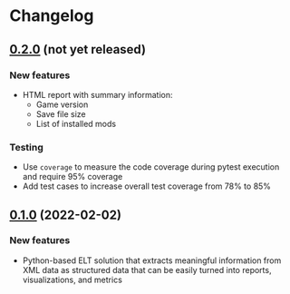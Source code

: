 # Changelog

## [0.2.0](https://github.com/stone-tech-inc/rimhistory/tree/0.2.0) (not yet released)

### New features
* HTML report with summary information:
    * Game version
    * Save file size
    * List of installed mods

### Testing
* Use `coverage` to measure the code coverage during pytest execution and require 95% coverage
* Add test cases to increase overall test coverage from 78% to 85%

## [0.1.0](https://github.com/stone-tech-inc/rimhistory/tree/0.1.0) (2022-02-02)

### New features
* Python-based ELT solution that extracts meaningful information from XML data as structured data that can be easily turned into reports, visualizations, and metrics
